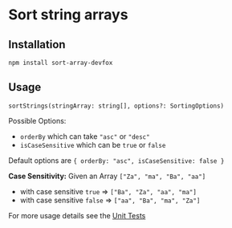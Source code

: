 # Sort string arrays

## Installation

`npm install sort-array-devfox`

## Usage

`sortStrings(stringArray: string[], options?: SortingOptions)`

Possible Options:

- `orderBy` which can take `"asc"` or `"desc"`
- `isCaseSensitive` which can be `true` or `false`

Default options are `{ orderBy: "asc", isCaseSensitive: false }`

**Case Sensitivity:**
Given an Array `["Za", "ma", "Ba", "aa"]`

- with case sensitive `true` => `["Ba", "Za", "aa", "ma"]`
- with case sensitive `false` => `["aa", "Ba", "ma", "Za"]`

For more usage details see the [Unit Tests](https://github.com/BernhardFuchs/sort-array-module/blob/master/src/index.spec.ts)
